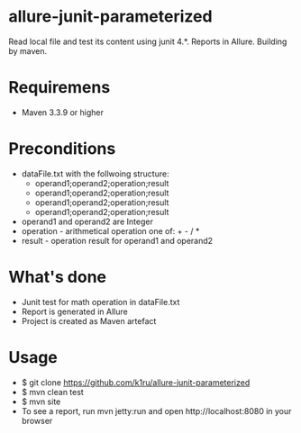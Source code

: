 # allure-junit-parameterized
Read local file and test its content using junit 4.*. Reports in Allure. Building by maven.

# Requiremens
* Maven 3.3.9 or higher

# Preconditions
* dataFile.txt with the follwoing structure:
    - operand1;operand2;operation;result
    - operand1;operand2;operation;result
    - operand1;operand2;operation;result
    - operand1;operand2;operation;result
* operand1 and operand2 are Integer
* operation - arithmetical operation one of: + - / *
* result - operation result for operand1 and operand2

# What's done
* Junit test for math operation in dataFile.txt
* Report is generated in Allure
* Project is created as Maven artefact

# Usage
* $ git clone https://github.com/k1ru/allure-junit-parameterized
* $ mvn clean test
* $ mvn site
* To see a report, run mvn jetty:run and open http://localhost:8080 in your browser
